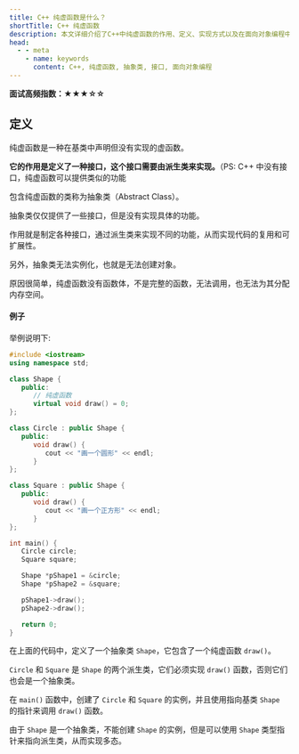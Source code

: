 ```yaml
---
title: C++ 纯虚函数是什么？
shortTitle: C++ 纯虚函数
description: 本文详细介绍了C++中纯虚函数的作用、定义、实现方式以及在面向对象编程中的应用场景。
head:
  - - meta
    - name: keywords
      content: C++, 纯虚函数, 抽象类, 接口, 面向对象编程
---
```


**面试高频指数：★★★☆☆**

## 定义

纯虚函数是一种在基类中声明但没有实现的虚函数。

**它的作用是定义了一种接口，这个接口需要由派生类来实现。**（PS: C++ 中没有接口，纯虚函数可以提供类似的功能

包含纯虚函数的类称为抽象类（Abstract Class）。

抽象类仅仅提供了一些接口，但是没有实现具体的功能。

作用就是制定各种接口，通过派生类来实现不同的功能，从而实现代码的复用和可扩展性。

另外，抽象类无法实例化，也就是无法创建对象。

原因很简单，纯虚函数没有函数体，不是完整的函数，无法调用，也无法为其分配内存空间。

#### 例子

举例说明下:

```cpp
#include <iostream>
using namespace std;

class Shape {
   public:
      // 纯虚函数
      virtual void draw() = 0;
};

class Circle : public Shape {
   public:
      void draw() {
         cout << "画一个圆形" << endl;
      }
};

class Square : public Shape {
   public:
      void draw() {
         cout << "画一个正方形" << endl;
      }
};

int main() {
   Circle circle;
   Square square;

   Shape *pShape1 = &circle;
   Shape *pShape2 = &square;

   pShape1->draw();
   pShape2->draw();

   return 0;
}
```

在上面的代码中，定义了一个抽象类 `Shape`，它包含了一个纯虚函数 `draw()`。

`Circle` 和 `Square` 是 `Shape` 的两个派生类，它们必须实现 `draw()` 函数，否则它们也会是一个抽象类。

在 `main()` 函数中，创建了 `Circle` 和 `Square` 的实例，并且使用指向基类 `Shape` 的指针来调用 `draw()` 函数。

由于 `Shape` 是一个抽象类，不能创建 `Shape` 的实例，但是可以使用 `Shape` 类型指针来指向派生类，从而实现多态。

